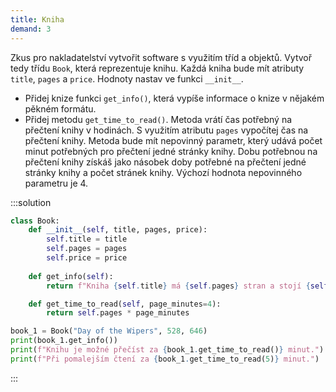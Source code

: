 ```yaml
---
title: Kniha
demand: 3
---
```


Zkus pro nakladatelství vytvořit software s využitím tříd a objektů. Vytvoř tedy třídu `Book`, která reprezentuje knihu. Každá kniha bude mít atributy `title`, `pages` a `price`. Hodnoty nastav ve funkci `__init__`.

- Přidej knize funkci `get_info()`, která vypíše informace o knize v nějakém pěkném formátu.
- Přidej metodu `get_time_to_read()`. Metoda vrátí čas potřebný na přečtení knihy v hodinách. S využitím atributu `pages` vypočítej čas na přečtení knihy. Metoda bude mít nepovinný parametr, který udává počet minut potřebných pro přečtení jedné stránky knihy. Dobu potřebnou na přečtení knihy získáš jako násobek doby potřebné na přečtení jedné stránky knihy a počet stránek knihy. Výchozí hodnota nepovinného parametru je 4.

:::solution
```py
class Book:
    def __init__(self, title, pages, price):
        self.title = title
        self.pages = pages
        self.price = price
        
    def get_info(self):
        return f"Kniha {self.title} má {self.pages} stran a stojí {self.price} Kč."

    def get_time_to_read(self, page_minutes=4):
        return self.pages * page_minutes

book_1 = Book("Day of the Wipers", 528, 646)
print(book_1.get_info())
print(f"Knihu je možné přečíst za {book_1.get_time_to_read()} minut.")
print(f"Při pomalejším čtení za {book_1.get_time_to_read(5)} minut.")
```
:::